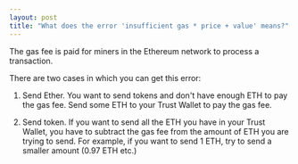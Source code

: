 ```yaml
---
layout: post
title: "What does the error 'insufficient gas * price + value' means?"
---
```


The gas fee is paid for miners in the Ethereum network to process a transaction.

There are two cases in which you can get this error:

1. Send Ether. You want to send tokens and don't have enough ETH to pay the gas fee. Send some ETH to your Trust Wallet to pay the gas fee.

2. Send token. If you want to send all the ETH you have in your Trust Wallet, you have to subtract the gas fee from the amount of ETH you are trying to send. For example, if you want to send 1 ETH, try to send a smaller amount (0.97 ETH etc.)
